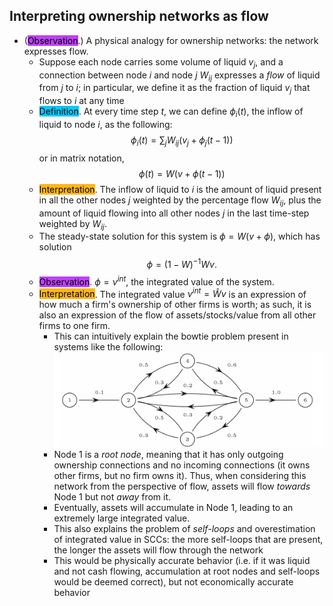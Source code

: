 ## Interpreting ownership networks as flow

- (<span style="background-color: #bc42f5; color: black;">Observation</span>.) A physical analogy for ownership networks: the network expresses flow.
    - Suppose each node carries some volume of liquid $v_j$, and a connection between node $i$ and node $j$ $W_{ij}$ expresses a *flow* of liquid from $j$ to $i$; in particular, we define it as the fraction of liquid $v_j$ that flows to $i$ at any time
    - <span style="background-color: #03cafc; color: black;">Definition</span>. At every time step $t$, we can define $\phi_i(t)$, the inflow of liquid to node $i$, as the following:
    $$
    \phi_i(t)=\sum_{j} W_{ij}(v_j + \phi_j(t-1))
    $$
    or in matrix notation,
    $$
    \phi(t) = W(v+\phi(t-1))
    $$
    - <span style="background-color: #ffb812; color: black;">Interpretation</span>. The inflow of liquid to $i$ is the amount of liquid present in all the other nodes $j$ weighted by the percentage flow $W_{ij}$, plus the amount of liquid flowing into all other nodes $j$ in the last time-step weighted by $W_{ij}$.
    - The steady-state solution for this system is $\phi = W(v+\phi)$, which has solution
    $$
    \phi = (1-W)^{-1}Wv.
    $$
    - <span style="background-color: #bc42f5; color: black;">Observation</span>. $\phi = \nu^{int}$, the integrated value of the system.
    - <span style="background-color: #ffb812; color: black;">Interpretation</span>. The integrated value $\nu^{int}=\hat{W}v$ is an expression of how much a firm's ownership of other firms is worth; as such, it is also an expression of the flow of assets/stocks/value from all other firms to one firm.
        - This can intuitively explain the bowtie problem present in systems like the following:
        ![alt text](assets/image-3.png)
        - Node 1 is a *root node*, meaning that it has only outgoing ownership connections and no incoming connections (it owns other firms, but no firm owns it). Thus, when considering this network from the perspective of flow, assets will flow *towards* Node 1 but not *away* from it. 
        - Eventually, assets will accumulate in Node 1, leading to an extremely large integrated value.
        - This also explains the problem of *self-loops* and overestimation of integrated value in SCCs: the more self-loops that are present, the longer the assets will flow through the network
        - This would be physically accurate behavior (i.e. if it was liquid and not cash flowing, accumulation at root nodes and self-loops would be deemed correct), but not economically accurate behavior
    